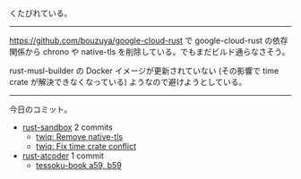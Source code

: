 くたびれている。

---

<https://github.com/bouzuya/google-cloud-rust> で google-cloud-rust の依存関係から chrono や native-tls を削除している。でもまだビルド通らなさそう。

rust-musl-builder の Docker イメージが更新されていない (その影響で time crate が解決できなくなっている) ようなので避けようとしている。

---

今日のコミット。

- [rust-sandbox](https://github.com/bouzuya/rust-sandbox) 2 commits
  - [twiq: Remove native-tls](https://github.com/bouzuya/rust-sandbox/commit/4e508094cfd9854dee8952d091835e6979fdac20)
  - [twiq: Fix time crate conflict](https://github.com/bouzuya/rust-sandbox/commit/b60288aa4d32c04bdac1f352f15bbf8f348d37f6)
- [rust-atcoder](https://github.com/bouzuya/rust-atcoder) 1 commit
  - [tessoku-book a59, b59](https://github.com/bouzuya/rust-atcoder/commit/826d1a127986f6aed58a352f3812ebfe10684cb0)
